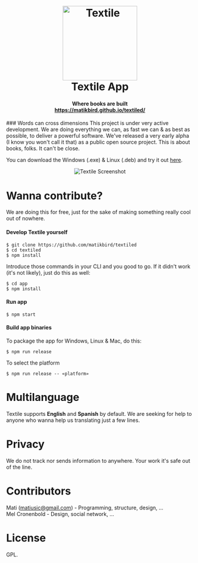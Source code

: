 <h1 align="center">
  <br>
  <a href="https://matikbird.github.io/textiled/"><img src="https://matikbird.github.io/textiled/textile_logo_app.png" alt="Textile" width="200"></a>
  <br>
  Textile App
</h1>
<h4 align="center">Where books are built<br><a href="https://matikbird.github.io/textiled/">https://matikbird.github.io/textiled/</a></h4>
### Words can cross dimensions
This project is under very active development. We are doing everything we can, as fast we can & as best as possible, to deliver a powerful software. We've released a very early alpha (I know you won't call it that) as a public open source project. This is about books, folks. It can't be close.

You can download the Windows (.exe) & Linux (.deb) and try it out <a href="https://matikbird.github.io/textiled/">here</a>.
<p align="center">
  <img src="http://i.imgur.com/q7mnZw4.jpg" alt="Textile Screenshot" align="center">
</p>

# Wanna contribute?
We are doing this for free, just for the sake of making something really cool out of nowhere.

#### Develop Textile yourself
```
$ git clone https://github.com/matikbird/textiled
$ cd textiled
$ npm install
```

Introduce those commands in your CLI and you good to go. If it didn't work (it's not likely), just do this as well:
```
$ cd app
$ npm install
```
#### Run app
```
$ npm start
```
#### Build app binaries
To package the app for Windows, Linux & Mac, do this:
```
$ npm run release
```
To select the platform
```
$ npm run release -- «platform»
```

# Multilanguage
Textile supports **English** and **Spanish** by default.
We are seeking for help to anyone who wanna help us translating just a few lines.

# Privacy
We do not track nor sends information to anywhere.
Your work it's safe out of the line.

# Contributors
Mati (matiusic@gmail.com) - Programming, structure, design, ...<br>
Mel Cronenbold - Design, social network, ...

# License
GPL.
